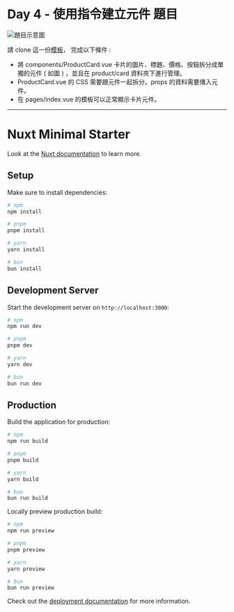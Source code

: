 # Day 4 - 使用指令建立元件 題目

![題目示意圖](https://hackmd.io/_uploads/BklbBfHb1g.png)

請 clone 這一份[模板](https://github.com/jasonlu0525/nuxt3-live-question/tree/day4-component)， 完成以下條件 :
- 將 components/ProductCard.vue  卡片的圖片、標題、價格、按鈕拆分成單獨的元件 ( 如圖 ) ，並且在 product/card 資料夾下進行管理。
- ProductCard.vue 的 CSS 需要跟元件一起拆分。props 的資料需要傳入元件。
- 在 pages/index.vue 的模板可以正常顯示卡片元件。

---

# Nuxt Minimal Starter

Look at the [Nuxt documentation](https://nuxt.com/docs/getting-started/introduction) to learn more.

## Setup

Make sure to install dependencies:

```bash
# npm
npm install

# pnpm
pnpm install

# yarn
yarn install

# bun
bun install
```

## Development Server

Start the development server on `http://localhost:3000`:

```bash
# npm
npm run dev

# pnpm
pnpm dev

# yarn
yarn dev

# bun
bun run dev
```

## Production

Build the application for production:

```bash
# npm
npm run build

# pnpm
pnpm build

# yarn
yarn build

# bun
bun run build
```

Locally preview production build:

```bash
# npm
npm run preview

# pnpm
pnpm preview

# yarn
yarn preview

# bun
bun run preview
```

Check out the [deployment documentation](https://nuxt.com/docs/getting-started/deployment) for more information.
